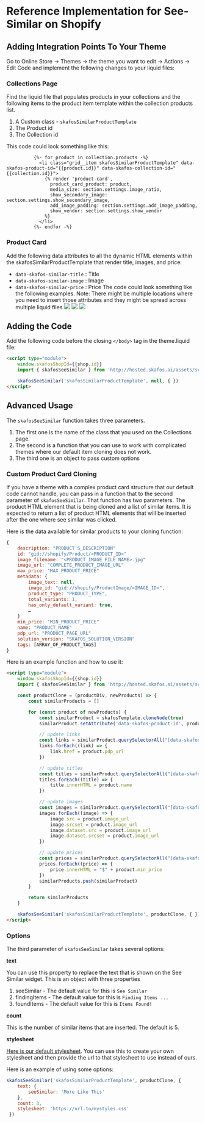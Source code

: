 # Reference Implementation for See-Similar on Shopify

## Adding Integration Points To Your Theme

Go to Online Store -> Themes -> the theme you want to edit -> Actions -> Edit Code and implement the following changes to your liquid files:
### Collections Page

Find the liquid file that populates products in your collections and the following items to the product item template within the collection products list. 

1. A Custom class - `skafosSimilarProductTemplate`
2. The Product id
3. The Collection id

This code could look something like this:
```
          {%- for product in collection.products -%}
            <li class="grid__item skafosSimilarProductTemplate" data-skafos-product-id="{{product.id}}" data-skafos-collection-id="{{collection.id}}">
              {% render 'product-card',
                product_card_product: product,
                media_size: section.settings.image_ratio,
                show_secondary_image: section.settings.show_secondary_image,
                add_image_padding: section.settings.add_image_padding,
                show_vendor: section.settings.show_vendor
              %}
            </li>
          {%- endfor -%}
```

### Product Card

Add the following data attributes to all the dynamic HTML elements within the skafosSimilarProductTemplate that render title, images, and price:
  - `data-skafos-similar-title` : Title
  - `data-skafos-similar-image` : Image 
  - `data-skafos-similar-price` : Price
The code could look something like the following examples. Note: There might be multiple locations where you need to insert those attributes and they might be spread across multiple liquid files
![](https://cdn.shopify.com/s/files/1/0514/3766/6459/files/Step_3.png?v=1629717969)
![](https://cdn.shopify.com/s/files/1/0514/3766/6459/files/Step_3.1.png?v=1629718096)
![](https://cdn.shopify.com/s/files/1/0514/3766/6459/files/Step_3.2.png?v=1629718096)


## Adding the Code 
Add the following code before the closing `</body>` tag in the theme.liquid file:
```html
<script type="module">
    window.skafosShopId={{shop.id}}
    import { skafosSeeSimilar } from 'http://hosted.skafos.ai/assets/scripts/skafos-see-similar.js'

    skafosSeeSimilar('skafosSimilarProductTemplate', null, { })
</script>
```

## Advanced Usage

The `skafosSeeSimilar` function takes three parameters. 
1. The first one is the name of the class that you used on the Collections page. 
2. The second is a function that you can use to work with complicated themes where our default item cloning does not work.
3. The third one is an object to pass custom options

### Custom Product Card Cloning
If you have a theme with a complex product card structure that our default code cannot handle, you can pass in a function that to the second parameter of `skafosSeeSimilar`. That function has two parameters. The product HTML element that is being cloned and a list of similar items. It is expected to return a list of product HTML elements that will be inserted after the one where see similar was clicked.

Here is the data available for similar products to your cloning function:
```js
{
    description: "PRODUCT'S_DESCRIPTION"
    id: "gid://shopify/Product/<PRODUCT_ID>"
    image_filename: "<PRODUCT_IMAGE_FILE_NAME>.jpg"
    image_url: "COMPLETE_PRODUCT_IMAGE_URL"
    max_price: "MAX_PRODUCT_PRICE"
    metadata: {
        image_text: null, 
        image_id: "gid://shopify/ProductImage/<IMAGE_ID>", 
        product_type: "PRODUCT_TYPE", 
        total_variants: 1, 
        has_only_default_variant: true, 
        …
    }
    min_price: "MIN_PRODUCT_PRICE"
    name: "PRODUCT_NAME"
    pdp_url: "PRODUCT_PAGE_URL"
    solution_version: "SKAFOS_SOLUTION_VERSION"
    tags: [ARRAY_OF_PRODUCT_TAGS]
}
```

Here is an example function and how to use it:
```html
<script type="module">
    window.skafosShopId={{shop.id}}
    import { skafosSeeSimilar } from 'http://hosted.skafos.ai/assets/scripts/skafos-see-similar.js'

    const productClone = (productDiv, newProducts) => {
        const similarProducts = []

        for (const product of newProducts) {
            const similarProduct = skafosTemplate.cloneNode(true)
            similarProduct.setAttribute('data-skafos-product-id', product.id.split('/').pop())

            // update links
            const links = similarProduct.querySelectorAll("[data-skafos-similar-link]")
            links.forEach((link) => {
                link.href = product.pdp_url
            })

            // update titles
            const titles = similarProduct.querySelectorAll("[data-skafos-similar-title]")
            titles.forEach((title) => {
                title.innerHTML = product.name
            })

            // update images
            const images = similarProduct.querySelectorAll("[data-skafos-similar-image]")
            images.forEach((image) => {
                image.src = product.image_url
                image.srcset = product.image_url
                image.dataset.src = product.image_url
                image.dataset.srcset = product.image_url
            })

            // update prices
            const prices = similarProduct.querySelectorAll("[data-skafos-similar-price]")
            prices.forEach((price) => {
                price.innerHTML = "$" + product.min_price
            })
            similarProducts.push(similarProduct)
        }

        return similarProducts
    }

    skafosSeeSimilar('skafosSimilarProductTemplate', productClone, { })
</script>
```

### Options

The third parameter of `skafosSeeSimilar` takes several options:

**text**

You can use this property to replace the text that is shown on the See Similar widget. This is an object with three properties
1. seeSimilar - The default value for this is `See Similar`
2. findingItems - The default value for this is `Finding Items ...`
3. foundItems - The default value for this is `Items Found!`

**count**

This is the number of similar items that are inserted. The default is 5.

**stylesheet**

[Here is our default stylesheet](assets/styles/skafos-see-similar.css). You can use this to create your own stylesheet and then provide the url to that stylesheet to use instead of ours.

Here is an example of using some options:
```js
skafosSeeSimilar('skafosSimilarProductTemplate', productClone, {
    text: {
        seeSimilar: 'More Like This'
    },
    count: 3,
    stylesheet: 'https://url.to/mystyles.css'
 })
```